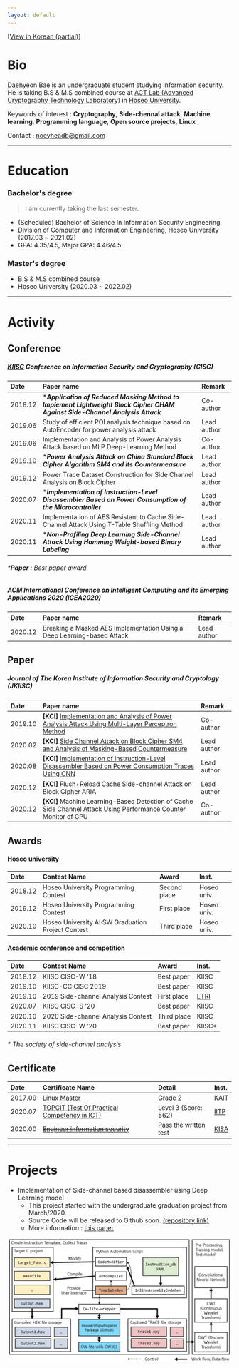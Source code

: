 ```yaml
---
layout: default
---
```


[[View in Korean (partial)]](./kor.html)

# Bio

Daehyeon Bae is an undergraduate student studying information security. He is taking B.S & M.S combined course at [ACT Lab (Advanced Cryptography Technology Laboratory)](https://act.hoseo.ac.kr) in [Hoseo University](https://www.hoseo.ac.kr/).

Keywords of interest : **Cryptography**, **Side-chennal attack**, **Machine learning**, **Programming language**, **Open source projects**, **Linux**

Contact :  noeyheadb@gmail.com

---

# Education

### Bachelor's degree

> I am currently taking the last semester.  

* (Scheduled) Bachelor of Science In Information Security Engineering  
* Division of Computer and Information Engineering, Hoseo University (2017.03 ~ 2021.02)  
* GPA: 4.35/4.5, Major GPA: 4.46/4.5

### Master's degree

* B.S & M.S combined course
* Hoseo University (2020.03 ~ 2022.02)

* * *

# Activity

## Conference

##### [KIISC](https://kiisc.or.kr/) Conference on Information Security and Cryptography (CISC)

| Date    | Paper name                                                                    | Remark |
|:--------|:----------------------------------------------------------------------------|:------|
| 2018.12 | *_**Application of Reduced Masking Method to Implement Lightweight Block Cipher CHAM Against Side-Channel Analysis Attack**_ | Co-author |
| 2019.06 | Study of efficient POI analysis technique based on AutoEncoder for power analysis attack | Lead author   |
| 2019.06 | Implementation and Analysis of Power Analysis Attack based on MLP Deep-Learning Method | Co-author |
| 2019.10 | *_**Power Analysis Attack on China Standard Block Cipher Algorithm SM4 and its Countermeasure**_ | Lead author  |
| 2019.12 | Power Trace Dataset Construction for Side Channel Analysis on Block Cipher | Lead author  |
| 2020.07 | *_**Implementation of Instruction-Level Disassembler Based on Power Consumption of the Microcontroller**_ | Lead author  |
| 2020.11 | Implementation of AES Resistant to Cache Side-Channel Attack Using T-Table Shuffling Method | Lead author  |
| 2020.11 | *_**Non-Profiling Deep Learning Side-Channel Attack Using Hamming Weight-based Binary Labeling**_ | Lead author  |

###### *_**Paper**_ : Best paper award

##### ACM International Conference on Intelligent Computing and its Emerging Applications 2020 (ICEA2020)

| Date    | Paper name                                                              | Remark |
|:--------|:------------------------------------------------------------------------|:------|
| 2020.12 | Breaking a Masked AES Implementation Using a Deep Learning-based Attack | Lead author |

## Paper

##### Journal of The Korea Institute of Information Security and Cryptology (JKIISC)

| Date    | Paper name                                                                    | Remark |
|:--------|:----------------------------------------------------------------------------|:------|
| 2019.10 | **[KCI]** [Implementation and Analysis of Power Analysis Attack Using Multi-Layer Perceptron Method](https://doi.org/10.13089/JKIISC.2019.29.5.997) | Co-author |
| 2020.02 | **[KCI]** [Side Channel Attack on Block Cipher SM4 and Analysis of Masking-Based Countermeasure](https://doi.org/10.13089/JKIISC.2020.30.1.39) | Lead author  |
| 2020.08 | **[KCI]** [Implementation of Instruction-Level Disassembler Based on Power Consumption Traces Using CNN](https://doi.org/10.13089/JKIISC.2020.30.4.527) | Lead author  |
| 2020.12 | **[KCI]** Flush+Reload Cache Side-channel Attack on Block Cipher ARIA | Lead author  |
| 2020.12 | **[KCI]** Machine Learning-Based Detection of Cache Side Channel Attack Using Performance Counter Monitor of CPU | Co-author  |

## Awards

#### Hoseo university

| Date    | Contest Name                          | Award         | Inst.      |
|:--------|:--------------------------------------|:--------------|:------------|
| 2018.12 | Hoseo University Programming Contest  | Second place  | Hoseo univ. |
| 2019.12 | Hoseo University Programming Contest  | First place   | Hoseo univ. |
| 2020.10 | Hoseo University AI·SW Graduation Project Contest | Third place  | Hoseo univ. |

#### Academic conference and competition

| Date    | Contest Name                          | Award         | Inst.      |
|:--------|:--------------------------------------|:--------------|:-----------|
| 2018.12 | KIISC CISC-W '18                      | Best paper    | KIISC      |
| 2019.10 | KIISC-CC CISC 2019                    | Best paper    | KIISC      |
| 2019.10 | 2019 Side-channel Analysis Contest    | First place   | [ETRI](https://www.etri.re.kr) |
| 2020.07 | KIISC CISC-S '20                      | Best paper    | KIISC      |
| 2020.10 | 2020 Side-channel Analysis Contest    | Third place   | KIISC      |
| 2020.11 | KIISC CISC-W '20                      | Best paper    | KIISC*     |

###### * The society of side-channel analysis

## Certificate

| Date    | Certificate Name                                                             | Detail                | Inst.                           |
|:--------|:-----------------------------------------------------------------------------|:----------------------|:--------------------------------|
| 2017.09 | [Linux Master](https://www.ihd.or.kr/introducesubject1.do)                   | Grade 2               | [KAIT](https://www.kait.or.kr)  |
| 2020.07 | [TOPCIT (Test Of Practical Competency in ICT)](https://www.topcit.or.kr/)    | Level 3 (Score: 562)  | [IITP](https://www.iitp.kr)     |
| 2020.00 | [~~Engineer information security~~](https://kisq.or.kr/)                     | Pass the written test | [KISA](https://www.kisa.or.kr)  |

* * *

# Projects

* Implementation of Side-channel based disassembler using Deep Learning model
    * This project started with the undergraduate graduation project from March/2020.
    * Source Code will be released to Github soon. [(repository link)](https://github.com/noeyheadb/scb-disas)
    * More information : [this paper](https://doi.org/10.13089/JKIISC.2020.30.4.527)
    
![scb-disas](./assets/img/scb-dias-structure.jpg)

